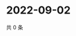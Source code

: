 # 2022-09-02

共 0 条

<!-- BEGIN WEIBO -->
<!-- 最后更新时间 Fri Sep 02 2022 01:22:00 GMT+0800 (China Standard Time) -->

<!-- END WEIBO -->
